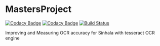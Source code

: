 # MastersProject

[![Codacy Badge](https://api.codacy.com/project/badge/Grade/4ec7e4e3e98443eab536612031368582)](https://app.codacy.com/manual/0xkasun/MastersProject?utm_source=github.com&utm_medium=referral&utm_content=0xkasun/MastersProject&utm_campaign=Badge_Grade_Dashboard)
[![Codacy Badge](https://api.codacy.com/project/badge/Grade/7146499b8ab54ebb875bc713263099e7)](https://app.codacy.com/manual/0xkasun/MastersProject?utm_source=github.com&utm_medium=referral&utm_content=0xkasun/MastersProject&utm_campaign=Badge_Grade_Dashboard) [![Build Status](https://travis-ci.com/0xkasun/MastersProject.svg?branch=master)](https://travis-ci.com/github/0xkasun/MastersProject)



Improving and Measuring OCR accuracy for Sinhala with tesseract OCR engine
